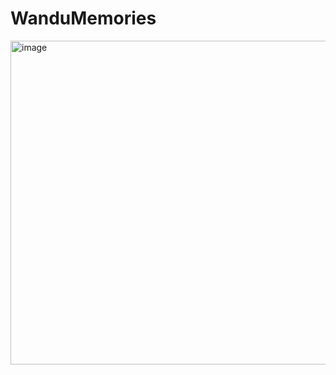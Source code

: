 # WanduMemories

<img width="518" alt="image" src="https://user-images.githubusercontent.com/102503017/236645163-c878cdf3-a2d1-467f-bbdd-788b21c02e74.png">

